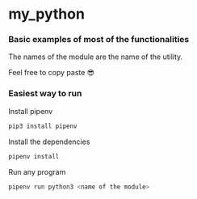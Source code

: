 # my_python

### Basic examples of most of the functionalities

The names of the module are the name of the utility.

Feel free to copy paste :sunglasses:


### Easiest way to run

Install pipenv
```bash
pip3 install pipenv
```

Install the dependencies
```bash
pipenv install
```

Run any program
```bash
pipenv run python3 <name of the module>
```

